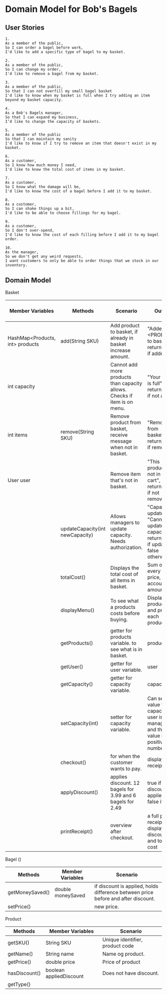 # Domain Model for Bob's Bagels

## User Stories

```
1.
As a member of the public,
So I can order a bagel before work,
I'd like to add a specific type of bagel to my basket.
```

```
2.
As a member of the public,
So I can change my order,
I'd like to remove a bagel from my basket.
```

```
3.
As a member of the public,
So that I can not overfill my small bagel basket
I'd like to know when my basket is full when I try adding an item beyond my basket capacity.
```

```
4.
As a Bob's Bagels manager,
So that I can expand my business,
I’d like to change the capacity of baskets.
```

```
5.
As a member of the public
So that I can maintain my sanity
I'd like to know if I try to remove an item that doesn't exist in my basket.
```

```
6.
As a customer,
So I know how much money I need,
I'd like to know the total cost of items in my basket.
```

```
7.
As a customer,
So I know what the damage will be,
I'd like to know the cost of a bagel before I add it to my basket.
```

```
8.
As a customer,
So I can shake things up a bit,
I'd like to be able to choose fillings for my bagel.
```

```
9.
As a customer,
So I don't over-spend,
I'd like to know the cost of each filling before I add it to my bagel order.
```

```
10.
As the manager,
So we don't get any weird requests,
I want customers to only be able to order things that we stock in our inventory.
```

## Domain Model

Basket

| Member Variables                 | Methods                         | Scenario                                                                  | Output                                                                                       | Satisfies User Story |
|----------------------------------|---------------------------------|---------------------------------------------------------------------------|----------------------------------------------------------------------------------------------|----------------------|
| HashMap<Products, int\> products | add(String SKU)                 | Add product to basket, if already in basket increase amount.              | "Added <PRODUCT\> to basket", returns true if added.                                         | S1 & S8 & S10        |
| int capacity                     |                                 | Cannot add more products than capacity allows. Checks if item is on menu. | "Your basket is full", returns false if not added.                                           | S3                   |
| int items                        | remove(String SKU)              | Remove product from basket, receive message when not in basket.           | "Removed <PRODUCT> from basket", returns true if removed.                                    | S2                   |
| User user                        |                                 | Remove item that's not in basket.                                         | "This product is not in your cart", returns false if not removed.                            | S5                   |
|                                  | updateCapacity(int newCapacity) | Allows managers to update capacity. Needs authorization.                  | "Capacity updated." \|\| "Cannot update capacity." returns true if updated, false otherwise. | S4                   |
|                                  | totalCost()                     | Displays the total cost of all items in basket.                           | Sum of every item's price, takes account of amounts.                                         | S6                   |
|                                  | displayMenu()                   | To see what a products costs before buying.                               | Displays products and price of each product.                                                 | S7 & S9              |
|                                  | getProducts()                   | getter for products variable. to see what is in basket.                   | products                                                                                     |                      |
|                                  | getUser()                       | getter for user variable.                                                 | user                                                                                         |                      |
|                                  | getCapacity()                   | getter for capacity variable.                                             | capacity                                                                                     |                      |
|                                  | setCapacity(int)                | setter for capacity variable.                                             | Can set new value for capacity if user is manager and the new value is a positive number.    |                      |
|                                  | checkout()                      | for when the customer wants to pay.                                       | displays a receipt                                                                           |                      |
|                                  | applyDiscount()                 | applies discount. 12 bagels for 3.99 and 6 bagels for 2.49                | true if discount applied, false if not                                                       |                      |
|                                  | printReceipt()                  | overview after checkout.                                             | a full print of receipt, displays discounts and total cost                                   |                      |

Bagel ()

| Methods         | Member Variables        | Scenario                                                                          |
|-----------------|-------------------------|-----------------------------------------------------------------------------------|
| getMoneySaved() | double moneySaved       | if discount is applied, holds difference between price before and after discount. |
| setPrice()      |                         | new price.                                                                        |

Product

| Methods       | Member Variables        | Scenario                        |
|---------------|-------------------------|---------------------------------|
| getSKU()      | String SKU              | Unique identifier, product code |
| getName()     | String name             | Name og product.                |
| getPrice()    | double price            | Price of product                |
| hasDiscount() | boolean appliedDiscount | Does not have discount.         |
| getType()     |                         |                                 |






